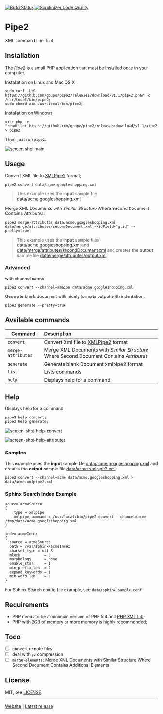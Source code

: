 [![Build Status](https://secure.travis-ci.org/gpupo/pipe2.png?branch=master)](http://travis-ci.org/gpupo/pipe2)
[![Scrutinizer Code Quality](https://scrutinizer-ci.com/g/gpupo/pipe2/badges/quality-score.png?b=master)](https://scrutinizer-ci.com/g/gpupo/pipe2/?branch=master)

# Pipe2

XML command line Tool

## Installation

The *[Pipe2](http://www.g1mr.com/pipe2/)* is a small PHP application that must be installed once in your computer.

Installation on Linux and Mac OS X

    sudo curl -LsS https://github.com/gpupo/pipe2/releases/download/v1.1/pipe2.phar -o /usr/local/bin/pipe2;
    sudo chmod a+x /usr/local/bin/pipe2;


Installation on Windows

    c:\> php -r "readfile('https://github.com/gpupo/pipe2/releases/download/v1.1/pipe2.phar');" > pipe2

Then, just run ``pipe2``.

![screen shot main](http://www.g1mr.com/pipe2/asset/screen-shot-main.png)

## Usage

Convert XML file to [XMLPipe2](http://sphinxsearch.com/docs/current.html#xmlpipe2) format;

    pipe2 convert data/acme.googleshopping.xml

>    This example uses the **input** sample file [data/acme.googleshopping.xml](https://github.com/gpupo/pipe2/blob/master/data/acme.googleshopping.xml)

Merge XML Documents with *Similar Structure* Where Second Document Contains *Attributes*:

    pipe2 merge-attributes data/acme.googleshopping.xml data/merge/attributes/secondDocument.xml --idField="g:id" --pretty=true

>  This example uses the **input** sample files [data/acme.googleshopping.xml](https://github.com/gpupo/pipe2/blob/master/data/acme.googleshopping.xml)
>  and [data/merge/attributes/secondDocument.xml](https://github.com/gpupo/pipe2/blob/master/data/merge/attributes/secondDocument.xml)
>  and creates the **output** sample file [data/merge/attributes/output.xml](https://github.com/gpupo/pipe2/blob/master/data/merge/attributes/output.xml):


### Advanced

with channel name:

    pipe2 convert --channel=amazon data/acme.googleshopping.xml

Generate blank document with nicely formats output with indentation:

    pipe2 generate --pretty=true


## Available commands


| Command               | Description
| ----------------------|:-------------
| ``convert``           | Convert Xml file to [XMLPipe2](http://sphinxsearch.com/docs/current.html#xmlpipe2) format
| ``merge-attributes``  | Merge XML Documents with *Similar Structure* Where Second Document Contains *Attributes*
| ``generate``          | Generate blank Document xmlpipe2 format
| ``list``              | Lists commands
| ``help``              | Displays help for a command

## Help

Displays help for a command

    pipe2 help convert;
    pipe2 help generate;

![screen-shot-help-convert](http://www.g1mr.com/pipe2/asset/screen-shot-help-convert.png)

![screen-shot-help-attributes](http://www.g1mr.com/pipe2/asset/screen-shot-help-attributes.png)

### Samples

This example uses the **input** sample file [data/acme.googleshopping.xml](https://github.com/gpupo/pipe2/blob/master/data/acme.googleshopping.xml)
 and creates the **output** sample file [data/acme.xmlpipe2.xml](https://github.com/gpupo/pipe2/blob/master/data/acme.xmlpipe2.xml):

    pipe2 convert --channel=acme data/acme.googleshopping.xml > data/acme.xmlpipe2.xml

### Sphinx Search Index Example

    source acmeSource
    {
        type = xmlpipe
        xmlpipe_command = /usr/local/bin/pipe2 convert --channel=acme /tmp/data/acme.googleshopping.xml
    }

    index acmeIndex
    {
      source = acmeSource
      path = /var/sphinx/acmeIndex
      charset_type = utf-8
      mlock           = 0
      morphology      = none
      enable_star     = 1
      min_prefix_len  = 2
      expand_keywords = 1
      min_word_len    = 2
    }

For Sphinx Search config file example, see ``data/sphinx.sample.conf``

## Requirements

- PHP needs to be a minimum version of PHP 5.4 and [PHP XML Lib](http://php.net/manual/en/dom.setup.php);
- PHP with 2GB of [memory](http://php.net/memory-limit) or more memory is highly recommended;

## Todo

- [ ] convert remote files
- [ ] deal with ``gz`` compression
- [ ] ``merge-elements``: Merge XML Documents with Similar Structure Where Second Document Contains Additional Elements

## License

MIT, see [LICENSE](https://github.com/gpupo/pipe2/blob/master/LICENSE).

---

[Website](http://www.g1mr.com/pipe2/) | [Latest release](https://github.com/gpupo/pipe2/releases/latest)

<!--
# How rebuild website from README.md

    mkdir -p _site/; cp README.md _site/;
    git checkout gh-pages;
    cat _includes/init.md _site/README.md > index.md
    git commit -am 'Automatic Rebuild index from README.md';
    git push; git checkout master;
-->
